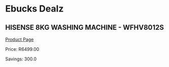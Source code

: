 
# Ebucks Dealz
## HISENSE 8KG WASHING MACHINE - WFHV8012S
[Product Page](https://www.ebucks.com/web/shop/productSelected.do?prodId=1173217540&catId=704981826)

Price: R6499.00

Savings: 300.0


	